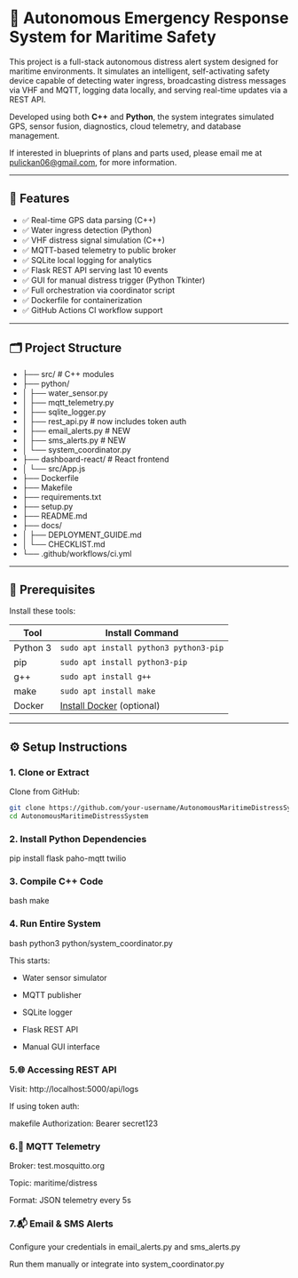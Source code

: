 # 🚢 Autonomous Emergency Response System for Maritime Safety

This project is a full-stack autonomous distress alert system designed for maritime environments. It simulates an intelligent, self-activating safety device capable of detecting water ingress, broadcasting distress messages via VHF and MQTT, logging data locally, and serving real-time updates via a REST API.

Developed using both **C++** and **Python**, the system integrates simulated GPS, sensor fusion, diagnostics, cloud telemetry, and database management.

If interested in blueprints of plans and parts used, please email me at pulickan06@gmail.com, for more information.

---

## 🧠 Features

- ✅ Real-time GPS data parsing (C++)
- ✅ Water ingress detection (Python)
- ✅ VHF distress signal simulation (C++)
- ✅ MQTT-based telemetry to public broker
- ✅ SQLite local logging for analytics
- ✅ Flask REST API serving last 10 events
- ✅ GUI for manual distress trigger (Python Tkinter)
- ✅ Full orchestration via coordinator script
- ✅ Dockerfile for containerization
- ✅ GitHub Actions CI workflow support

---

## 🗂 Project Structure

- ├── src/                            # C++ modules
- ├── python/
- │   ├── water_sensor.py
- │   ├── mqtt_telemetry.py
- │   ├── sqlite_logger.py
- │   ├── rest_api.py                 # now includes token auth
- │   ├── email_alerts.py             # NEW
- │   ├── sms_alerts.py               # NEW
- │   └── system_coordinator.py
- ├── dashboard-react/                # React frontend
- │   └── src/App.js
- ├── Dockerfile
- ├── Makefile
- ├── requirements.txt
- ├── setup.py
- ├── README.md
- ├── docs/
- │   ├── DEPLOYMENT_GUIDE.md
- │   └── CHECKLIST.md
- └── .github/workflows/ci.yml




---

## 🧰 Prerequisites

Install these tools:

| Tool     | Install Command                          |
|----------|-------------------------------------------|
| Python 3 | `sudo apt install python3 python3-pip`    |
| pip      | `sudo apt install python3-pip`            |
| g++      | `sudo apt install g++`                    |
| make     | `sudo apt install make`                   |
| Docker   | [Install Docker](https://docs.docker.com/get-docker/) (optional)

---

## ⚙️ Setup Instructions

### 1. Clone or Extract

Clone from GitHub:
```bash
git clone https://github.com/your-username/AutonomousMaritimeDistressSystem.git
cd AutonomousMaritimeDistressSystem
```
### 2. Install Python Dependencies

pip install flask paho-mqtt twilio

### 3. Compile C++ Code
bash make
### 4. Run Entire System
bash python3 python/system_coordinator.py

This starts:
- Water sensor simulator

- MQTT publisher

- SQLite logger

- Flask REST API

- Manual GUI interface


### 5.🌐 Accessing REST API
Visit:
http://localhost:5000/api/logs

If using token auth:

makefile
Authorization: Bearer secret123


### 6.📡 MQTT Telemetry
Broker: test.mosquitto.org

Topic: maritime/distress

Format: JSON telemetry every 5s


### 7.📬 Email & SMS Alerts
Configure your credentials in email_alerts.py and sms_alerts.py

Run them manually or integrate into system_coordinator.py



